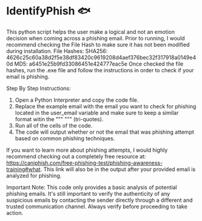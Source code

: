 # IdentifyPhish 🐟
This python script helps the user make a logical and not an emotion decision when coming across a phishing email.
Prior to running, I would recommend checking the File Hash to make sure it has not been modified during installation. 
File Hashes:
SHA256: 4626c25c60a38d2f5e38df83420c9619208d4aef376bec32f317918a0149e40d
MD5: a6451e25b9fd33086451e424777eac5e
Once checked the file hashes, run the .exe file and follow the instructions in order to check if your email is phishing.

Step By Step Instructions:
1. Open a Python Interpreter and copy the code file.
2. Replace the example email with the email you want to check for phishing located in the user_email variable and make sure to keep a similar format witin the """ """ (tri-quotes).
3. Run all of the cells of the code. 
4. The code will output whether or not the email that was phishing attempt based on common phishing techniques.

If you want to learn more about phishing attempts, I would highly recommend checking out a completely free resource at: https://caniphish.com/free-phishing-test/phishing-awareness-training#what. This link will also be in the output after your provided email is analyzed for phishing.

Important Note: This code only provides a basic analysis of potential phishing emails. It's still important to verify the authenticity of any suspicious emails by contacting the sender directly through a different and trusted communication channel. Always verify before proceeding to take action.
